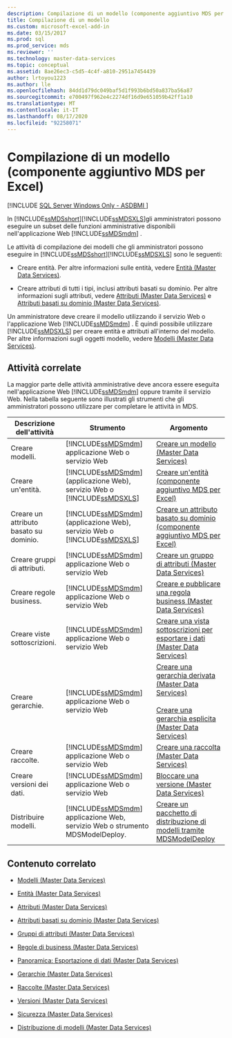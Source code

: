 ```yaml
---
description: Compilazione di un modello (componente aggiuntivo MDS per Excel)
title: Compilazione di un modello
ms.custom: microsoft-excel-add-in
ms.date: 03/15/2017
ms.prod: sql
ms.prod_service: mds
ms.reviewer: ''
ms.technology: master-data-services
ms.topic: conceptual
ms.assetid: 8ae26ec3-c5d5-4c4f-a810-2951a7454439
author: lrtoyou1223
ms.author: lle
ms.openlocfilehash: 84dd1d79dc049baf5d1f993b6bd50a837ba56a87
ms.sourcegitcommit: e700497f962e4c2274df16d9e651059b42ff1a10
ms.translationtype: MT
ms.contentlocale: it-IT
ms.lasthandoff: 08/17/2020
ms.locfileid: "92258071"
---
```

# <a name="building-a-model-mds-add-in-for-excel"></a>Compilazione di un modello (componente aggiuntivo MDS per Excel)

[!INCLUDE [SQL Server Windows Only - ASDBMI ](../../includes/applies-to-version/sql-windows-only-asdbmi.md)]

  In [!INCLUDE[ssMDSshort](../../includes/ssmdsshort-md.md)][!INCLUDE[ssMDSXLS](../../includes/ssmdsxls-md.md)]gli amministratori possono eseguire un subset delle funzioni amministrative disponibili nell'applicazione Web [!INCLUDE[ssMDSmdm](../../includes/ssmdsmdm-md.md)] .  
  
 Le attività di compilazione dei modelli che gli amministratori possono eseguire in [!INCLUDE[ssMDSshort](../../includes/ssmdsshort-md.md)][!INCLUDE[ssMDSXLS](../../includes/ssmdsxls-md.md)] sono le seguenti:  
  
-   Creare entità. Per altre informazioni sulle entità, vedere [Entità &#40;Master Data Services&#41;](../../master-data-services/entities-master-data-services.md).  
  
-   Creare attributi di tutti i tipi, inclusi attributi basati su dominio. Per altre informazioni sugli attributi, vedere [Attributi &#40;Master Data Services&#41;](../../master-data-services/attributes-master-data-services.md) e [Attributi basati su dominio &#40;Master Data Services&#41;](../../master-data-services/domain-based-attributes-master-data-services.md).  
  
 Un amministratore deve creare il modello utilizzando il servizio Web o l'applicazione Web [!INCLUDE[ssMDSmdm](../../includes/ssmdsmdm-md.md)] . È quindi possibile utilizzare [!INCLUDE[ssMDSXLS](../../includes/ssmdsxls-md.md)] per creare entità e attributi all'interno del modello. Per altre informazioni sugli oggetti modello, vedere [Modelli &#40;Master Data Services&#41;](../../master-data-services/models-master-data-services.md).  
  
## <a name="related-tasks"></a>Attività correlate  
 La maggior parte delle attività amministrative deve ancora essere eseguita nell'applicazione Web [!INCLUDE[ssMDSmdm](../../includes/ssmdsmdm-md.md)] oppure tramite il servizio Web. Nella tabella seguente sono illustrati gli strumenti che gli amministratori possono utilizzare per completare le attività in MDS.  
  
|Descrizione dell'attività|Strumento|Argomento|  
|----------------------|----------|-----------|  
|Creare modelli.|[!INCLUDE[ssMDSmdm](../../includes/ssmdsmdm-md.md)] applicazione Web o servizio Web|[Creare un modello &#40;Master Data Services&#41;](../../master-data-services/create-a-model-master-data-services.md)|  
|Creare un'entità.|[!INCLUDE[ssMDSmdm](../../includes/ssmdsmdm-md.md)] (applicazione Web), servizio Web o [!INCLUDE[ssMDSXLS](../../includes/ssmdsxls-md.md)]|[Creare un'entità &#40;componente aggiuntivo MDS per Excel&#41;](../../master-data-services/microsoft-excel-add-in/create-an-entity-mds-add-in-for-excel.md)|  
|Creare un attributo basato su dominio.|[!INCLUDE[ssMDSmdm](../../includes/ssmdsmdm-md.md)] (applicazione Web), servizio Web o [!INCLUDE[ssMDSXLS](../../includes/ssmdsxls-md.md)]|[Creare un attributo basato su dominio &#40;componente aggiuntivo MDS per Excel&#41;](../../master-data-services/microsoft-excel-add-in/create-a-domain-based-attribute-mds-add-in-for-excel.md)|  
|Creare gruppi di attributi.|[!INCLUDE[ssMDSmdm](../../includes/ssmdsmdm-md.md)] applicazione Web o servizio Web|[Creare un gruppo di attributi &#40;Master Data Services&#41;](../../master-data-services/create-an-attribute-group-master-data-services.md)|  
|Creare regole business.|[!INCLUDE[ssMDSmdm](../../includes/ssmdsmdm-md.md)] applicazione Web o servizio Web|[Creare e pubblicare una regola business &#40;Master Data Services&#41;](../../master-data-services/create-and-publish-a-business-rule-master-data-services.md)|  
|Creare viste sottoscrizioni.|[!INCLUDE[ssMDSmdm](../../includes/ssmdsmdm-md.md)] applicazione Web o servizio Web|[Creare una vista sottoscrizioni per esportare i dati &#40;Master Data Services&#41;](../../master-data-services/create-a-subscription-view-to-export-data-master-data-services.md)|  
|Creare gerarchie.|[!INCLUDE[ssMDSmdm](../../includes/ssmdsmdm-md.md)] applicazione Web o servizio Web|[Creare una gerarchia derivata &#40;Master Data Services&#41;](../../master-data-services/create-a-derived-hierarchy-master-data-services.md)<br /><br /> [Creare una gerarchia esplicita &#40;Master Data Services&#41;](../../master-data-services/create-an-explicit-hierarchy-master-data-services.md)|  
|Creare raccolte.|[!INCLUDE[ssMDSmdm](../../includes/ssmdsmdm-md.md)] applicazione Web o servizio Web|[Creare una raccolta &#40;Master Data Services&#41;](../../master-data-services/create-a-collection-master-data-services.md)|  
|Creare versioni dei dati.|[!INCLUDE[ssMDSmdm](../../includes/ssmdsmdm-md.md)] applicazione Web o servizio Web|[Bloccare una versione &#40;Master Data Services&#41;](../../master-data-services/lock-a-version-master-data-services.md)|  
|Distribuire modelli.|[!INCLUDE[ssMDSmdm](../../includes/ssmdsmdm-md.md)] applicazione Web, servizio Web o strumento MDSModelDeploy.|[Creare un pacchetto di distribuzione di modelli tramite MDSModelDeploy](../../master-data-services/create-a-model-deployment-package-by-using-mdsmodeldeploy.md)|  
  
## <a name="related-content"></a>Contenuto correlato  
  
-   [Modelli &#40;Master Data Services&#41;](../../master-data-services/models-master-data-services.md)  
  
-   [Entità &#40;Master Data Services&#41;](../../master-data-services/entities-master-data-services.md)  
  
-   [Attributi &#40;Master Data Services&#41;](../../master-data-services/attributes-master-data-services.md)  
  
-   [Attributi basati su dominio &#40;Master Data Services&#41;](../../master-data-services/domain-based-attributes-master-data-services.md)  
  
-   [Gruppi di attributi &#40;Master Data Services&#41;](../../master-data-services/attribute-groups-master-data-services.md)  
  
-   [Regole di business &#40;Master Data Services&#41;](../../master-data-services/business-rules-master-data-services.md)  
  
-   [Panoramica: Esportazione di dati &#40;Master Data Services&#41;](../../master-data-services/overview-exporting-data-master-data-services.md)  
  
-   [Gerarchie &#40;Master Data Services&#41;](../../master-data-services/hierarchies-master-data-services.md)  
  
-   [Raccolte &#40;Master Data Services&#41;](../../master-data-services/collections-master-data-services.md)  
  
-   [Versioni &#40;Master Data Services&#41;](../../master-data-services/versions-master-data-services.md)  
  
-   [Sicurezza &#40;Master Data Services&#41;](../../master-data-services/security-master-data-services.md)  
  
-   [Distribuzione di modelli &#40;Master Data Services&#41;](../../master-data-services/deploying-models-master-data-services.md)  
  
  
